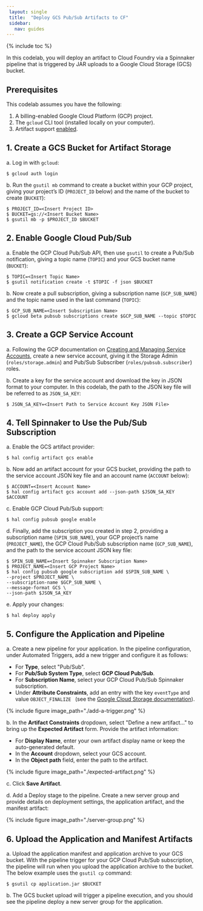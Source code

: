 ```yaml
---
 layout: single
 title:  "Deploy GCS Pub/Sub Artifacts to CF"
 sidebar:
   nav: guides
---
```

 
 {% include toc %}

In this codelab, you will deploy an artifact to Cloud Foundry via a Spinnaker pipeline that is triggered by JAR uploads to a Google Cloud Storage (GCS) bucket.

## Prerequisites

This codelab assumes you have the following:

1. A billing-enabled Google Cloud Platform (GCP) project.
1. The `gcloud` CLI tool (installed locally on your computer).
1. Artifact support [enabled](/reference/artifacts-with-artifactsrewrite//#enabling-artifact-support).

## 1. Create a GCS Bucket for Artifact Storage

a. Log in with `gcloud`:

  ```
  $ gcloud auth login
  ```

b. Run the `gsutil mb` command to create a bucket within your GCP project, giving your project’s ID (`PROJECT_ID` below) and the name of the bucket to create (`BUCKET`):

  ```
  $ PROJECT_ID=<Insert Project ID>
  $ BUCKET=gs://<Insert Bucket Name>
  $ gsutil mb -p $PROJECT_ID $BUCKET
  ```

## 2. Enable Google Cloud Pub/Sub

a. Enable the GCP Cloud Pub/Sub API, then use `gsutil` to create a Pub/Sub notification, giving a topic name (`TOPIC`) and your GCS bucket name (`BUCKET`):

  ```
  $ TOPIC=<Insert Topic Name>
  $ gsutil notification create -t $TOPIC -f json $BUCKET
  ```

b. Now create a pull subscription, giving a subscription name (`GCP_SUB_NAME`) and the topic name used in the last command (`TOPIC`):

  ```
  $ GCP_SUB_NAME=<Insert Subscription Name>
  $ gcloud beta pubsub subscriptions create $GCP_SUB_NAME --topic $TOPIC
  ```

## 3. Create a GCP Service Account

a. Following the GCP documentation on [Creating and Managing Service Accounts](https://cloud.google.com/iam/docs/creating-managing-service-accounts), create a new service account, giving it the Storage Admin (`roles/storage.admin`) and Pub/Sub Subscriber (`roles/pubsub.subscriber`) roles.

b. Create a key for the service account and download the key in JSON format to your computer. In this codelab, the path to the JSON key file will be referred to as `JSON_SA_KEY`:

  ```
  $ JSON_SA_KEY=<Insert Path to Service Account Key JSON File>
  ```

## 4. Tell Spinnaker to Use the Pub/Sub Subscription

a. Enable the GCS artifact provider:

  ```
  $ hal config artifact gcs enable
  ```

b. Now add an artifact account for your GCS bucket, providing the path to the service account JSON key file and an account name (`ACCOUNT` below):

  ```
  $ ACCOUNT=<Insert Account Name>
  $ hal config artifact gcs account add --json-path $JSON_SA_KEY $ACCOUNT
  ```

c. Enable GCP Cloud Pub/Sub support:

  ```
  $ hal config pubsub google enable
  ```

d. Finally, add the subscription you created in step 2, providing a subscription name (`SPIN_SUB_NAME`), your GCP project’s name (`PROJECT_NAME`), the GCP Cloud Pub/Sub subscription name (`GCP_SUB_NAME`), and the path to the service account JSON key file:

  ```
  $ SPIN_SUB_NAME=<Insert Spinnaker Subscription Name>
  $ PROJECT_NAME=<Insert GCP Project Name>
  $ hal config pubsub google subscription add $SPIN_SUB_NAME \
  --project $PROJECT_NAME \
  --subscription-name $GCP_SUB_NAME \
  --message-format GCS \
  --json-path $JSON_SA_KEY
  ```

e. Apply your changes:

  ```
  $ hal deploy apply
  ```

## 5. Configure the Application and Pipeline

a. Create a new pipeline for your application. In the pipeline configuration, under Automated Triggers, add a new trigger and configure it as follows:

  * For **Type**, select "Pub/Sub".
  * For **Pub/Sub System Type**, select **GCP Cloud Pub/Sub**.
  * For **Subscription Name**, select your GCP Cloud Pub/Sub Spinnaker subscription.
  * Under **Attribute Constraints**, add an entry with the key `eventType` and value `OBJECT_FINALIZE ` (see the [Google Cloud Storage documentation](https://cloud.google.com/storage/docs/pubsub-notifications)).

  {% include figure
     image_path="./add-a-trigger.png"
  %}

b. In the **Artifact Constraints** dropdown, select "Define a new artifact..." to bring up the **Expected Artifact** form. Provide the artifact information:

  * For **Display Name**, enter your own artifact display name or keep the auto-generated default.
  * In the **Account** dropdown, select your GCS account.
  * In the **Object path** field, enter the path to the artifact.

  {% include figure
     image_path="./expected-artifact.png"
  %}

c. Click **Save Artifact**.

d. Add a Deploy stage to the pipeline. Create a new server group and provide details on deployment settings, the application artifact, and the manifest artifact:

  {% include figure
     image_path="./server-group.png"
  %}

## 6. Upload the Application and Manifest Artifacts

a. Upload the application manifest and application archive to your GCS bucket. With the pipeline trigger for your GCP Cloud Pub/Sub subscription, the pipeline will run when you upload the application archive to the bucket. The below example uses the `gsutil cp` command:

  ```
  $ gsutil cp application.jar $BUCKET
  ```

b. The GCS bucket upload will trigger a pipeline execution, and you should see the pipeline deploy a new server group for the application.
